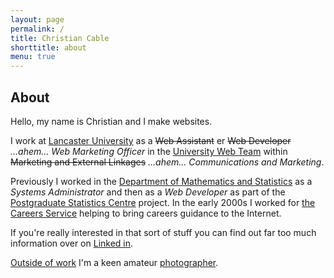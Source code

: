 ```yaml
---
layout: page
permalink: /
title: Christian Cable
shorttitle: about
menu: true
---
```

## About

Hello, my name is Christian and I make websites.

I work at [Lancaster University][lancaster-university] as a <s>Web Assistant</s> er <s>Web Developer</s> _...ahem..._ _Web Marketing Officer_ in the [University Web Team][web-team] within <s>Marketing and External Linkages</s> _...ahem..._ *Communications and Marketing*.

Previously I worked in the [Department of Mathematics and Statistics][maths] as a _Systems Administrator_ and then as a _Web Developer_ as part of the [Postgraduate Statistics Centre][psc] project. In the early 2000s I worked for [the Careers Service][careers] helping to bring careers guidance to the Internet. 

If you're really interested in that sort of stuff you can find out far too much information over on [Linked in][linked-in].

[Outside of work](play) I'm a keen amateur [photographer][flickr].


[lancaster-university]: http://www.lancaster.ac.uk
[web-team]: http://www.lancaster.ac.uk/current-staff/communications-and-marketing/web-team/
[maths]: http://www.maths.lancs.ac.uk
[psc]: http://www.maths.lancs.ac.uk/psc
[careers]: http://careers.lancs.ac.uk
[flickr]: http://www.flickr.com/photos/nexus_icon
[linked-in]: http://uk.linkedin.com/in/christiancable/
